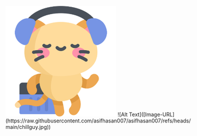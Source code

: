 <img src='animatedkitty.svg' width=300/>
![Alt Text]([Image-URL](https://raw.githubusercontent.com/asifhasan007/asifhasan007/refs/heads/main/chillguy.jpg))


